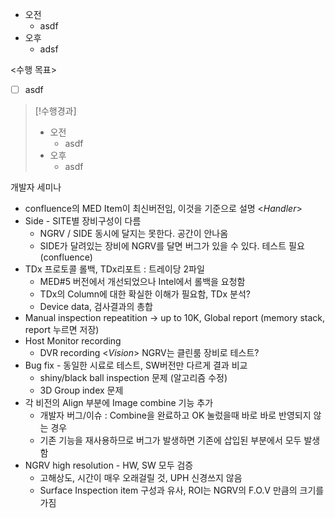 - 오전
	- asdf
- 오후
	- adsf

<수행 목표>
- [ ] asdf

>[!수행경과]
>- 오전
>	- asdf
>- 오후
>	- asdf

개발자 세미나
- confluence의 MED Item이 최신버전임, 이것을 기준으로 설명
<*Handler*>
- Side - SITE별 장비구성이 다름
	- NGRV / SIDE 동시에 달지는 못한다. 공간이 안나옴
	- SIDE가 달려있는 장비에 NGRV를 달면 버그가 있을 수 있다. 테스트 필요 (confluence) 
- TDx 프로토콜 롤백, TDx리포트 : 트레이당 2파일
	- MED#5 버전에서 개선되었으나 Intel에서 롤백을 요청함 
	- TDx의 Column에 대한 확실한 이해가 필요함, TDx 분석?
	- Device data, 검사결과의 총합
- Manual inspection repeatition -> up to 10K, Global report (memory stack, report 누르면 저장)
- Host Monitor recording
	- DVR recording
<*Vision*> NGRV는 클린룸 장비로 테스트?
- Bug fix - 동일한 시료로 테스트, SW버전만 다르게 결과 비교
	- shiny/black ball inspection 문제 (알고리즘 수정)
	- 3D Group index 문제
- 각 비전의 Align 부분에 Image combine 기능 추가
	- 개발자 버그/이슈 : Combine을 완료하고 OK 눌렀을때 바로 바로 반영되지 않는 경우
	- 기존 기능을 재사용하므로 버그가 발생하면 기존에 삽입된 부분에서 모두 발생함
- NGRV high resolution - HW, SW 모두 검증
	- 고해상도, 시간이 매우 오래걸릴 것, UPH 신경쓰지 않음
	- Surface Inspection item 구성과 유사, ROI는 NGRV의 F.O.V 만큼의 크기를 가짐
